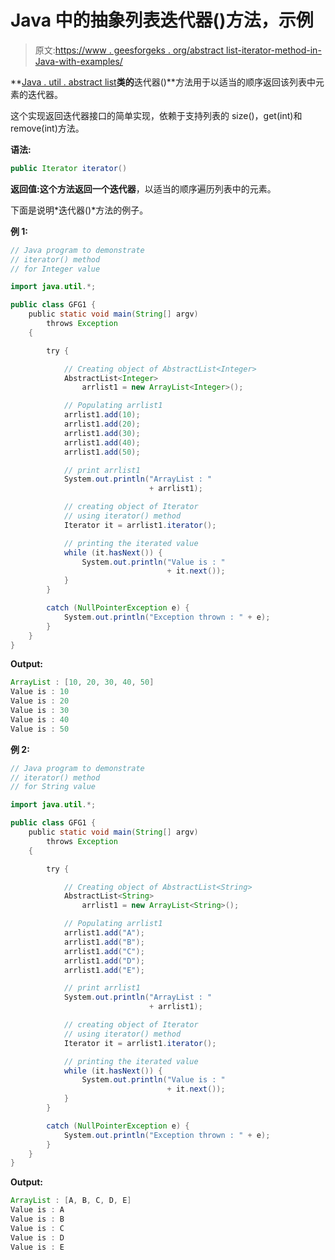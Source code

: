 # Java 中的抽象列表迭代器()方法，示例

> 原文:[https://www . geesforgeks . org/abstract list-iterator-method-in-Java-with-examples/](https://www.geeksforgeeks.org/abstractlist-iterator-method-in-java-with-examples/)

**[Java . util . abstract list](https://www.geeksforgeeks.org/abstractlist-in-java-with-examples/)**类的**迭代器()**方法用于以适当的顺序返回该列表中元素的迭代器。

这个实现返回迭代器接口的简单实现，依赖于支持列表的 size()，get(int)和 remove(int)方法。

**语法:**

```java
public Iterator iterator()
```

**返回值:**这个方法返回一个**迭代器**，以适当的顺序遍历列表中的元素。

下面是说明*迭代器()*方法的例子。

**例 1:**

```java
// Java program to demonstrate
// iterator() method
// for Integer value

import java.util.*;

public class GFG1 {
    public static void main(String[] argv)
        throws Exception
    {

        try {

            // Creating object of AbstractList<Integer>
            AbstractList<Integer>
                arrlist1 = new ArrayList<Integer>();

            // Populating arrlist1
            arrlist1.add(10);
            arrlist1.add(20);
            arrlist1.add(30);
            arrlist1.add(40);
            arrlist1.add(50);

            // print arrlist1
            System.out.println("ArrayList : "
                               + arrlist1);

            // creating object of Iterator
            // using iterator() method
            Iterator it = arrlist1.iterator();

            // printing the iterated value
            while (it.hasNext()) {
                System.out.println("Value is : "
                                   + it.next());
            }
        }

        catch (NullPointerException e) {
            System.out.println("Exception thrown : " + e);
        }
    }
}
```

**Output:**

```java
ArrayList : [10, 20, 30, 40, 50]
Value is : 10
Value is : 20
Value is : 30
Value is : 40
Value is : 50

```

**例 2:**

```java
// Java program to demonstrate
// iterator() method
// for String value

import java.util.*;

public class GFG1 {
    public static void main(String[] argv)
        throws Exception
    {

        try {

            // Creating object of AbstractList<String>
            AbstractList<String>
                arrlist1 = new ArrayList<String>();

            // Populating arrlist1
            arrlist1.add("A");
            arrlist1.add("B");
            arrlist1.add("C");
            arrlist1.add("D");
            arrlist1.add("E");

            // print arrlist1
            System.out.println("ArrayList : "
                               + arrlist1);

            // creating object of Iterator
            // using iterator() method
            Iterator it = arrlist1.iterator();

            // printing the iterated value
            while (it.hasNext()) {
                System.out.println("Value is : "
                                   + it.next());
            }
        }

        catch (NullPointerException e) {
            System.out.println("Exception thrown : " + e);
        }
    }
}
```

**Output:**

```java
ArrayList : [A, B, C, D, E]
Value is : A
Value is : B
Value is : C
Value is : D
Value is : E

```